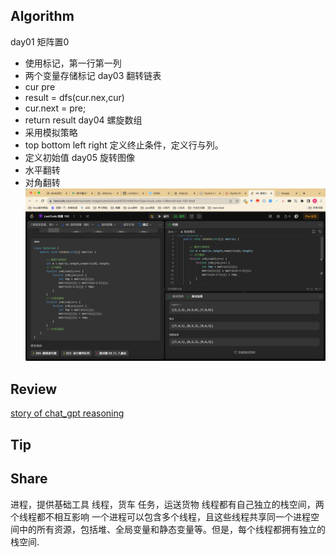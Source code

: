 ## Algorithm
day01 矩阵置0
* 使用标记，第一行第一列
* 两个变量存储标记
day03 翻转链表
* cur pre
* result = dfs(cur.nex,cur)
* cur.next = pre;
* return result
day04 螺旋数组
* 采用模拟策略 
* top bottom left right 定义终止条件，定义行与列。
* 定义初始值
day05 旋转图像
* 水平翻转
* 对角翻转
  ![算法](../../images/temp/sisyphus-2023-12-08-lc.png)

## Review

[story of chat_gpt reasoning](https://medium.com/@lessig/chatgpt-or-how-i-learned-to-stop-worrying-and-love-ai-242f181723af)

## Tip


## Share
进程，提供基础工具
线程，货车
任务，运送货物
线程都有自己独立的栈空间，两个线程都不相互影响
一个进程可以包含多个线程，且这些线程共享同一个进程空间中的所有资源，包括堆、全局变量和静态变量等。但是，每个线程都拥有独立的栈空间.

